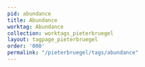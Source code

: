 ```yaml
---
pid: abundance
title: Abundance
worktag: Abundance
collection: worktags_pieterbruegel
layout: tagpage_pieterbruegel
order: '000'
permalink: "/pieterbruegel/tags/abundance"
---
```

